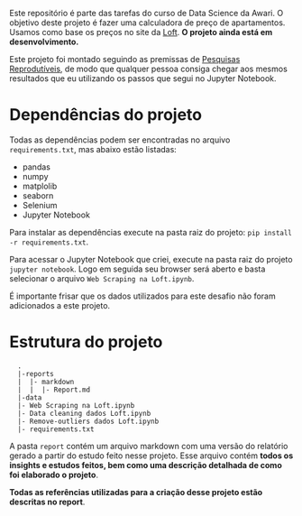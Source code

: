 Este repositório é parte das tarefas do curso de Data Science da Awari. O objetivo deste projeto é fazer uma calculadora de preço de apartamentos. Usamos como base os preços no site da [Loft](https://loft.com.br/). **O projeto ainda está em desenvolvimento.**

Este projeto foi montado seguindo as premissas de [Pesquisas Reprodutíveis](https://pt.coursera.org/learn/reproducible-research), de modo que qualquer pessoa consiga chegar aos mesmos resultados que eu utilizando os passos que segui no Jupyter Notebook.

# Dependências do projeto

Todas as dependências podem ser encontradas no arquivo `requirements.txt`, mas abaixo estão listadas:
* pandas
* numpy
* matplolib
* seaborn
* Selenium
* Jupyter Notebook

Para instalar as dependências execute na pasta raiz do projeto: `pip install -r requirements.txt`. 

Para acessar o Jupyter Notebook que criei, execute na pasta raiz do projeto `jupyter notebook`. Logo em seguida seu browser será aberto e basta selecionar o arquivo `Web Scraping na Loft.ipynb`. 

É importante frisar que os dados utilizados para este desafio não foram adicionados a este projeto. 

# Estrutura do projeto

```{sh}
  .
  |-reports
  |  |- markdown
  |  |  |- Report.md
  |-data
  |- Web Scraping na Loft.ipynb
  |- Data cleaning dados Loft.ipynb
  |- Remove-outliers dados Loft.ipynb
  |- requirements.txt
```

A pasta `report` contém um arquivo markdown com uma versão do relatório gerado a partir do estudo feito nesse projeto. Esse arquivo contém **todos os insights e estudos feitos, bem como uma descrição detalhada de como foi elaborado o projeto**.

 **Todas as referências utilizadas para a criação desse projeto estão descritas no report**.
